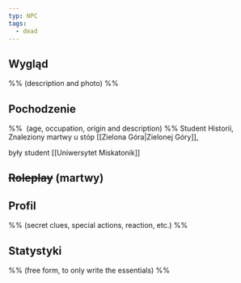 ```yaml
---
typ: NPC
tags:
  - dead
---
```


## Wygląd
%% (description and photo) %%

## Pochodzenie
%%  (age, occupation, origin and description) %%
Student Historii, Znaleziony martwy u stóp [[Zielona Góra|Zielonej Góry]], 

były student [[Uniwersytet Miskatonik]]

## ~~Roleplay~~ (martwy)

## Profil
%% (secret clues, special actions, reaction, etc.) %%

## Statystyki
%% (free form, to only write the essentials) %%




